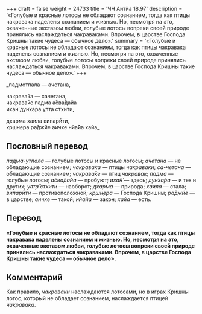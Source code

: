 +++
draft = false
weight = 24733
title = 'ЧЧ Антйа 18.97'
description = '«Голубые и красные лотосы не обладают сознанием, тогда как птицы чакравака наделены сознанием и жизнью. Но, несмотря на это, охваченные экстазом любви, голубые лотосы вопреки своей природе принялись наслаждаться чакраваками. Впрочем, в царстве Господа Кришны такие чудеса — обычное дело».'
summary = '«Голубые и красные лотосы не обладают сознанием, тогда как птицы чакравака наделены сознанием и жизнью. Но, несмотря на это, охваченные экстазом любви, голубые лотосы вопреки своей природе принялись наслаждаться чакраваками. Впрочем, в царстве Господа Кришны такие чудеса — обычное дело».'
+++

_падмотпала — ачетана,  
  
чакрава̄ка — сачетана,  
чакрава̄ке падма а̄сва̄дайа  
иха̄н̇ дун̇ха̄ра улт̣а̄ стхити,  
  
дхарма хаила випарӣти,  
кр̣шн̣ера ра̄джйе аичхе нйа̄йа хайа_

## Пословный перевод

_падма_\-_утпала_ — голубые лотосы и красные лотосы; _ачетана_ — не обладающие сознанием; _чакрава̄ка_ — птицы _чакраваки_; _са_\-_четана_ — обладающие сознанием; _чакрава̄ке_ — птиц _чакравак_; _падма_ — голубые лотосы; _а̄сва̄дайа_ — пробуют; _иха̄н̇_ — здесь; _дун̇ха̄ра_ — и тех и других; _улт̣а̄_ _стхити_ — наоборот; _дхарма_ — природа; _хаила_ — стала; _випарӣти_ — противоположной; _кр̣шн̣ера_ — Господа Кришны; _ра̄джйе_ — в царстве; _аичхе_ — такой; _нйа̄йа_ — закон; _хайа_ — есть.

## Перевод

**«Голубые и красные лотосы не обладают сознанием, тогда как птицы чакравака наделены сознанием и жизнью. Но, несмотря на это, охваченные экстазом любви, голубые лотосы вопреки своей природе принялись наслаждаться чакраваками. Впрочем, в царстве Господа Кришны такие чудеса — обычное дело».**

## Комментарий

Как правило, _чакраваки_ наслаждаются лотосами, но в играх Кришны лотос, который не обладает сознанием, наслаждается птицей _чакравака_.
